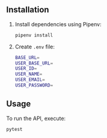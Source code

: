 ## Installation
1. Install dependencies using Pipenv:
    ```sh
    pipenv install
    ```
2. Create `.env` file:
    ```sh
    BASE_URL=
    USER_BASE_URL=
    USER_ID=
    USER_NAME=
    USER_EMAIL=
    USER_PASSWORD=
    ```
## Usage
To run the API, execute:
```sh
pytest
```